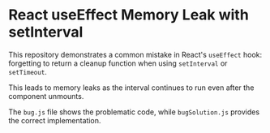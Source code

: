 # React useEffect Memory Leak with setInterval

This repository demonstrates a common mistake in React's `useEffect` hook: forgetting to return a cleanup function when using `setInterval` or `setTimeout`.

This leads to memory leaks as the interval continues to run even after the component unmounts.

The `bug.js` file shows the problematic code, while `bugSolution.js` provides the correct implementation.